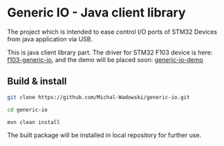 # Generic IO - Java client library

The project which is intended to ease control I/O ports of STM32 Devices from java application via USB.

This is java client library part. The driver for STM32 F103 device is here: [f103-generic-io](https://github.com/Michal-Wadowski/f103-generic-io),
and the demo will be placed soon: [generic-io-demo](https://github.com/Michal-Wadowski/generic-io-demo)

## Build & install

```bash
git clone https://github.com/Michal-Wadowski/generic-io.git

cd generic-io

mvn clean install
```

The built package will be installed in local repository for further use.
